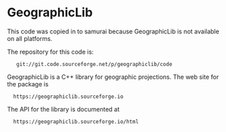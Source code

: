 # GeographicLib

This code was copied in to samurai because GeographicLib is not available on all platforms.

The repository for this code is:

```
   git://git.code.sourceforge.net/p/geographiclib/code
```

GeographicLib is a C++ library for geographic projections.  The web site for the package
is

```
  https://geographiclib.sourceforge.io
```

The API for the library is documented at

```
  https://geographiclib.sourceforge.io/html
```
